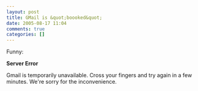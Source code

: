 ```yaml
---
layout: post
title: GMail is &quot;boooked&quot;
date: 2005-08-17 11:04
comments: true
categories: []
---
```

Funny:

<b>Server Error</b>

Gmail is temporarily unavailable. Cross your fingers and try again in a few minutes. We're sorry for the inconvenience.
